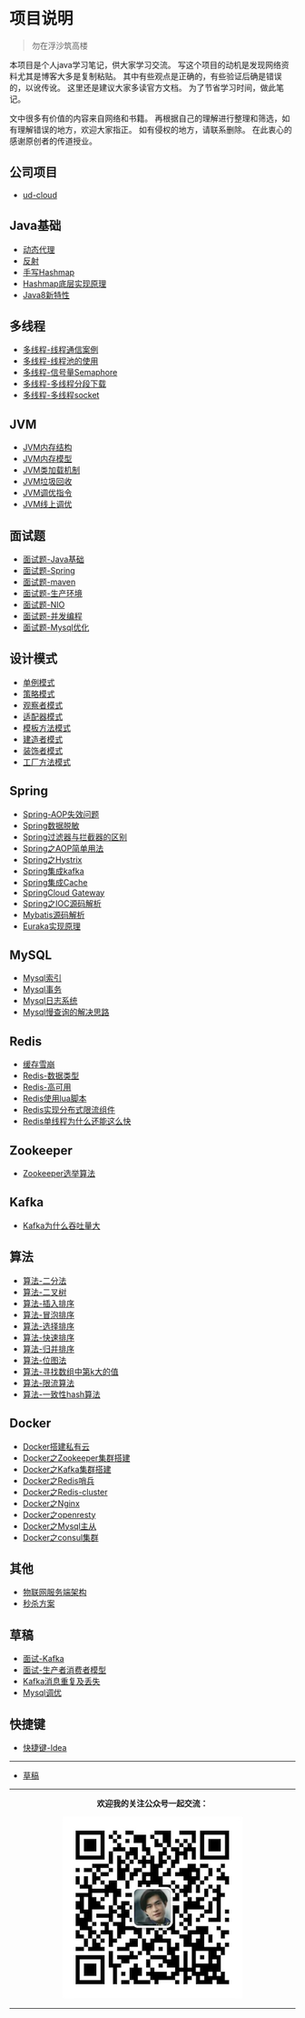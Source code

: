 # 项目说明


> 勿在浮沙筑高楼

本项目是个人java学习笔记，供大家学习交流。
写这个项目的动机是发现网络资料尤其是博客大多是复制粘贴。
其中有些观点是正确的，有些验证后确是错误的，以讹传讹。
这里还是建议大家多读官方文档。
为了节省学习时间，做此笔记。

文中很多有价值的内容来自网络和书籍。
再根据自己的理解进行整理和筛选，如有理解错误的地方，欢迎大家指正。
如有侵权的地方，请联系删除。
在此衷心的感谢原创者的传道授业。

## 公司项目

- [ud-cloud](note/公司项目介绍.md)

## Java基础

- [动态代理](note/Java动态代理.md)
- [反射](note/Java反射.md)
- [手写Hashmap](note/手写Hashmap.md)
- [Hashmap底层实现原理](note/Hashmap底层实现原理.md)
- [Java8新特性](note/Java8新特性.md)


## 多线程

- [多线程-线程通信案例](note/多线程-线程通信案例.md)
- [多线程-线程池的使用](note/多线程-线程池的使用.md)
- [多线程-信号量Semaphore](note/多线程-信号量Semaphore.md)
- [多线程-多线程分段下载](note/多线程-多线程分段下载.md)
- [多线程-多线程socket](note/多线程-多线程socket.md)


## JVM

* [JVM内存结构](note/JVM内存结构.md)
* [JVM内存模型](note/JVM内存模型.md)
* [JVM类加载机制](note/JVM类加载机制.md)
* [JVM垃圾回收](note/JVM垃圾回收.md)
* [JVM调优指令](note/JVM调优指令.md)
* [JVM线上调优](note/JVM线上调优.md)



## 面试题

- [面试题-Java基础](note/面试题-Java基础.md)
- [面试题-Spring](note/面试题-Spring.md)
- [面试题-maven](note/面试题-maven.md)
- [面试题-生产环境](note/面试题-生产环境.md)
- [面试题-NIO](note/面试题-NIO.md)
- [面试题-并发编程](note/面试-并发编程.md)
- [面试题-Mysql优化](note/面试题-Mysql优化.md)

  

## 设计模式

- [单例模式](note/设计模式-单例模式.md)
- [策略模式](note/设计模式-策略模式.md)
- [观察者模式](note/设计模式-观察者模式.md)
- [适配器模式](note/设计模式-适配器模式.md)
- [模板方法模式](note/设计模式-模板方法模式.md)
- [建造者模式](note/设计模式-建造者模式.md)
- [装饰者模式](note/设计模式-装饰者模式.md)
- [工厂方法模式](note/设计模式-工厂方法模式.md)


## Spring

- [Spring-AOP失效问题](note/Spring-AOP失效问题.md)
- [Spring数据脱敏](note/Spring数据脱敏.md)
- [Spring过滤器与拦截器的区别](note/Spring过滤器与拦截器的区别.md)
- [Spring之AOP简单用法](note/Spring之AOP简单用法.md)
- [Spring之Hystrix](note/Spring之Hystrix.md)
- [Spring集成kafka](note/Springboot集成kafka)
- [Spring集成Cache](note/Springboot集成Cache)
- [SpringCloud Gateway](note/SpringCloud-Gateway.md)
- [Spring之IOC源码解析](note/Spring之IOC源码解析.md)
- [Mybatis源码解析](note/Mybatis源码解析.md)
- [Euraka实现原理](note/Euraka实现原理.md)



## MySQL

* [Mysql索引](note/mysql索引.md)
* [Mysql事务](note/mysql事务.md)
* [Mysql日志系统](note/Mysql日志系统.md)  
* [Mysql慢查询的解决思路](note/Mysql慢查询的解决思路.md)

## Redis

- [缓存雪崩](note/缓存雪崩.md)
- [Redis-数据类型](note/Redis-数据类型.md)
- [Redis-高可用](note/Redis高可用.md)
- [Redis使用lua脚本](note/Redis使用lua脚本.md)
- [Redis实现分布式限流组件](note/Redis实现分布式限流组件.md)
- [Redis单线程为什么还能这么快](note/Redis单线程为什么还能这么快.md)

## Zookeeper

- [Zookeeper选举算法](note/Zookeeper选举算法.md)

## Kafka

- [Kafka为什么吞吐量大](note/Kafka为什么吞吐量大.md)



## 算法

- [算法-二分法](note/算法-二分法.md)
- [算法-二叉树](note/算法-二叉树.md)
- [算法-插入排序](note/算法-插入排序.md)
- [算法-冒泡排序](note/算法-冒泡排序.md)
- [算法-选择排序](note/算法-选择排序.md)
- [算法-快速排序](note/算法-快速排序.md)
- [算法-归并排序](note/算法-归并排序.md)
- [算法-位图法](note/算法-位图法.md)
- [算法-寻找数组中第k大的值](note/算法-寻找数组中第k大的值.md)
- [算法-限流算法](note/算法-限流算法.md)
- [算法-一致性hash算法](note/算法-一致性hash算法.md)


## Docker

* [Docker搭建私有云](note/Docker搭建私有云.md)
* [Docker之Zookeeper集群搭建](note/Docker之Zookeeper集群搭建.md)
* [Docker之Kafka集群搭建](note/Docker之Kafka集群搭建.md)
* [Docker之Redis哨兵](note/Docker之Redis哨兵.md)
* [Docker之Redis-cluster](note/Docker之Redis-cluster.md)
* [Docker之Nginx](note/Docker之Nginx.md)
* [Docker之openresty](note/Docker之openresty.md)
* [Docker之Mysql主从](note/Docker之Mysql主从.md)
* [Docker之consul集群](note/Docker之consul集群.md)


## 其他

- [物联网服务端架构](note/物联网服务端架构.md)
- [秒杀方案](note/秒杀方案.md)

## 草稿

- [面试-Kafka](draft/Kafka.md)
- [面试-生产者消费者模型](draft/生产者消费者模型.md)
- [Kafka消息重复及丢失](draft/Kafka消息重复及丢失.md)
- [Mysql调优](draft/Mysql调优.md)

## 快捷键

- [快捷键-Idea](note/快捷键-Idea.md)

---

* [草稿](draft/)

---

<div align="center"> 

**欢迎我的关注公众号一起交流：**


![公众号](assets/公众号.png)


</div>

---



